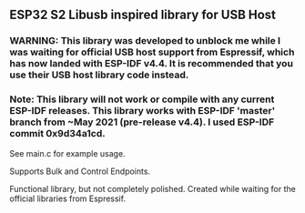 ## ESP32 S2 Libusb inspired library for USB Host

### WARNING: This library was developed to unblock me while I was waiting for official USB host support from Espressif, which has now landed with ESP-IDF v4.4. It is recommended that you use their USB host library code instead.

### Note: This library will not work or compile with any current ESP-IDF releases. This library works with ESP-IDF 'master' branch from ~May 2021 (pre-release v4.4). I used ESP-IDF commit 0x9d34a1cd.

See main.c for example usage. 

Supports Bulk and Control Endpoints.

Functional library, but not completely polished. Created while waiting for the official libraries from Espressif.


